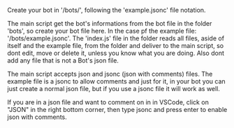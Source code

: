 Create your bot in '/bots/', following the 'example.jsonc' file notation.

The main script get the bot's informations from the bot file in the folder 'bots', so create your bot file here.
In the case pf the example file: '/bots/example.jsonc'.
The 'index.js' file in the folder reads all files, aside of itself and the example file, from the folder and deliver to the main script, so dont edit, move or delete it, unless you know what you are doing. Also dont add any file that is not a Bot's json file.

The main script accepts json and jsonc (json with comments) files.
The example file is a jsonc to allow comments and just for it, in your bot you can just create a normal json file, but if you use a jsonc file it will work as well.

If you are in a json file and want to comment on in
in VSCode, click on "JSON" in the right bottom corner,
then type jsonc and press enter to enable json with comments.